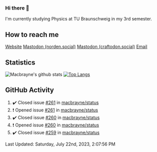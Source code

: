 ### Hi there 👋
I'm currently studying Physics at TU Braunschweig in my 3rd semester.

## How to reach me
[Website](https://florentin-schleuss.de)
<a rel="me" href="https://norden.social/@florentin">Mastodon (norden.social)</a>
<a rel="me" href="https://craftodon.social/@frodolon">Mastodon (craftodon.social)</a>
[Email](mailto:hello@macbrayne.de)

## Statistics
![Macbrayne's github stats](https://github-readme-stats.vercel.app/api?username=macbrayne&count_private=true&show_icons=true&hide_rank=true&custom_title=macbrayne's%20GitHub%20Stats)
[![Top Langs](https://github-readme-stats.vercel.app/api/top-langs/?username=macbrayne&exclude_repo=liftron&layout=compact)](https://github.com/anuraghazra/github-readme-stats)
## GitHub Activity

<!--RECENT_ACTIVITY:start-->
1. ✔️ Closed issue [#261](https://github.com/macbrayne/status/issues/261) in [macbrayne/status](https://github.com/macbrayne/status)
2. ❗️ Opened issue [#261](https://github.com/macbrayne/status/issues/261) in [macbrayne/status](https://github.com/macbrayne/status)
3. ✔️ Closed issue [#260](https://github.com/macbrayne/status/issues/260) in [macbrayne/status](https://github.com/macbrayne/status)
4. ❗️ Opened issue [#260](https://github.com/macbrayne/status/issues/260) in [macbrayne/status](https://github.com/macbrayne/status)
5. ✔️ Closed issue [#259](https://github.com/macbrayne/status/issues/259) in [macbrayne/status](https://github.com/macbrayne/status)
<!--RECENT_ACTIVITY:end-->

<!--RECENT_ACTIVITY:last_update-->
Last Updated: Saturday, July 22nd, 2023, 2:07:56 PM
<!--RECENT_ACTIVITY:last_update_end-->


<!--
**macbrayne/macbrayne** is a ✨ _special_ ✨ repository because its `README.md` (this file) appears on your GitHub profile.

Here are some ideas to get you started:

- 🔭 I’m currently working on ...
- 🌱 I’m currently learning ...
- 👯 I’m looking to collaborate on ...
- 🤔 I’m looking for help with ...
- 💬 Ask me about ...
- 📫 How to reach me: ...
- 😄 Pronouns: ...
- ⚡ Fun fact: ...
-->
